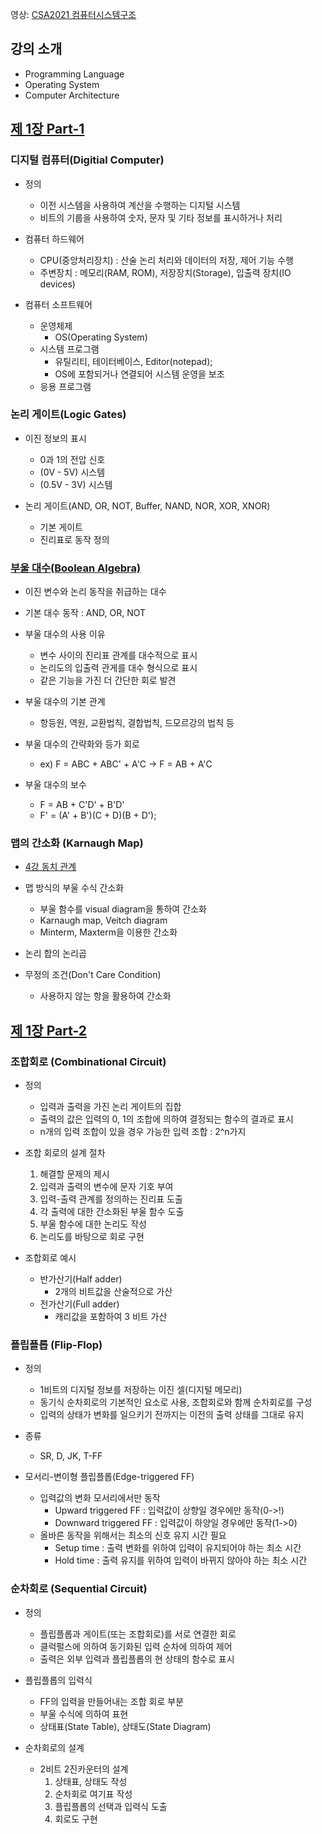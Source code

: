영상: [CSA2021 컴퓨터시스템구조](https://www.youtube.com/playlist?list=PLc8fQ-m7b1hCHTT7VH2oo0Ng7Et096dYc)

## 강의 소개
- Programming Language
- Operating System
- Computer Architecture


## [제 1장 Part-1](https://www.youtube.com/watch?v=SG89LOgT7Vc&list=PLc8fQ-m7b1hCHTT7VH2oo0Ng7Et096dYc&index=2)

### 디지털 컴퓨터(Digitial Computer)
- 정의
    - 이전 시스템을 사용하여 계산을 수행하는 디지털 시스템
    - 비트의 기룹을 사용하여 숫자, 문자 및 기타 정보를 표시하거나 처리

- 컴퓨터 하드웨어
    - CPU(중앙처리장치) : 산술 논리 처리와 데이터의 저장, 제어 기능 수행
    - 주변장치 : 메모리(RAM, ROM), 저장장치(Storage), 입출력 장치(IO devices)

- 컴퓨터 소프트웨어
    - 운영체제
        - OS(Operating System)
    - 시스템 프로그램 
        - 유틸리티, 테이터베이스, Editor(notepad);
        - OS에 포함되거나 연결되어 시스템 운영을 보조
    - 응용 프로그램


### 논리 게이트(Logic Gates)
- 이진 정보의 표시
    - 0과 1의 전압 신호
    - (0V - 5V) 시스템
    - (0.5V - 3V) 시스템

- 논리 게이트(AND, OR, NOT, Buffer, NAND, NOR, XOR, XNOR)
    - 기본 게이트
    - 진리표로 동작 정의


### [부울 대수(Boolean Algebra)](/이산-수학/명제,추론,귀납,부울대수/부울-대수.md)
- 이진 변수와 논리 동작을 취급하는 대수

- 기본 대수 동작 : AND, OR, NOT

- 부울 대수의 사용 이유
    - 변수 사이의 진리표 관계를 대수적으로 표시
    - 논리도의 입출력 관게를 대수 형식으로 표시
    - 같은 기능을 가진 더 간단한 회로 발견

- 부울 대수의 기본 관계
    - 항등원, 역원, 교환법칙, 결합법칙, 드모르강의 법칙 등

- 부울 대수의 간략화와 등가 회로
    - ex) F = ABC + ABC' + A'C -> F = AB + A'C

- 부울 대수의 보수
    - F = AB + C'D' + B'D'
    - F' = (A' + B')(C + D)(B + D');


### 맵의 간소화 (Karnaugh Map)
- [4강 동치 관계](/이산-수학/이산수학-기초/동치-관계.md)

- 맵 방식의 부울 수식 간소화
    - 부울 함수를 visual diagram을 통하여 간소화
    - Karnaugh map, Veitch diagram
    - Minterm, Maxterm을 이용한 간소화

- 논리 합의 논리곱

- 무정의 조건(Don't Care Condition)
    - 사용하지 않는 항을 활용하여 간소화


## [제 1장 Part-2](https://www.youtube.com/watch?v=gn5z3Un_qqM&list=PLc8fQ-m7b1hCHTT7VH2oo0Ng7Et096dYc&index=3)


### 조합회로 (Combinational Circuit)
- 정의
    - 입력과 출력을 가진 논리 게이트의 집합
    - 출력의 값은 입력의 0, 1의 조합에 의하여 결정되는 함수의 결과로 표시
    - n개의 입력 조합이 있을 경우 가능한 입력 조합 : 2^n가지

- 조합 회로의 설계 절차
    1. 해결할 문제의 제시
    2. 입력과 출력의 변수에 문자 기호 부여
    3. 입력-출력 관계를 정의하는 진리표 도출
    4. 각 출력에 대한 간소화된 부울 함수 도출
    5. 부울 함수에 대한 논리도 작성
    6. 논리도를 바탕으로 회로 구현

- 조합회로 예시
    - 반가산기(Half adder)
        - 2개의 비트값을 산술적으로 가산
    - 전가산기(Full adder)
        - 캐리값을 포함하여 3 비트 가산


### 플립플롭 (Flip-Flop)
- 정의
    - 1비트의 디지털 정보를 저장하는 이진 셀(디지털 메모리)
    - 동기식 순차회로의 기본적인 요소로 사용, 조합회로와 함께 순차회로를 구성
    - 입력의 상태가 변화를 일으키기 전까지는 이전의 출력 상태를 그대로 유지
- 종류
    - SR, D, JK, T-FF

- 모서리-변이형 플립플롭(Edge-triggered FF)
    - 입력값의 변화 모서리에서만 동작
        - Upward triggered FF : 입력값이 상향일 경우에만 동작(0->!)
        - Downward triggered FF : 입력값이 하양일 경우에만 동작(1->0)
    - 올바른 동작을 위해서는 최소의 신호 유지 시간 필요
        - Setup time : 출력 변화를 위하여 입력이 유지되어야 하는 최소 시간
        - Hold time : 출력 유지를 위하여 입력이 바뀌지 않아야 하는 최소 시간


### 순차회로 (Sequential Circuit)
- 정의
    - 플립플롭과 게이트(또는 조합회로)를 서로 연결한 회로
    - 클럭펄스에 의하여 동기화된 입력 순차에 의하여 제어
    - 출력은 외부 입력과 플립플롭의 현 상태의 함수로 표시

- 플립플롭의 입력식
    - FF의 입력을 만들어내는 조합 회로 부분
    - 부울 수식에 의하여 표현
    - 상태표(State Table), 상태도(State Diagram)

- 순차회로의 설계
    - 2비트 2진카운터의 설계
        1. 상태표, 상태도 작성
        2. 순차회로 여기표 작성
        3. 플립플롭의 선택과 입력식 도출
        4. 회로도 구현
